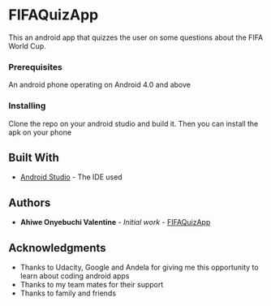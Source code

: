 # FIFAQuizApp

This an android app that quizzes the user on some questions about the FIFA World Cup. 

### Prerequisites

An android phone operating on Android 4.0 and above

### Installing

Clone the repo on your android studio and build it. Then you can install the apk on your phone

## Built With

* [Android Studio](https://developer.android.com/studio/archive) - The IDE used

## Authors

* **Ahiwe Onyebuchi Valentine** - *Initial work* - [FIFAQuizApp](https://github.com/vahiwe/FIFAQuizApp)

## Acknowledgments

* Thanks to Udacity, Google and Andela for giving me this opportunity to learn about coding android apps
* Thanks to my team mates for their support
* Thanks to family and friends
